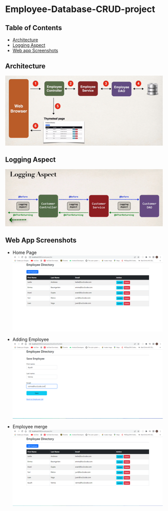 # Employee-Database-CRUD-project

 ## Table of Contents
- [Architecture](#architechure)
- [Logging Aspect](#logging)
- [Web app Screenshots](#ss)



## Architecture <a name="architechure"></a>
![Alt text](ss/archi.PNG)

## Logging Aspect <a name="logging"></a>
![Alt text](ss/aspect.PNG)

## Web App Screenshots<a name="ss"></a>

- Home Page
![Alt text](ss/employee.PNG)

- Adding Employee
![Alt text](ss/Capture.PNG)

- Employee merge
![Alt text](ss/aftersavingemployee.PNG)